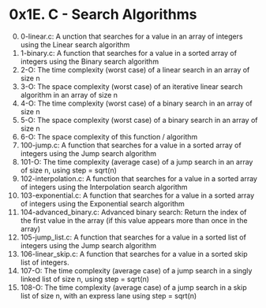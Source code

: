 # 0x1E. C - Search Algorithms

0. 0-linear.c: A unction that searches for a value in an array of integers using the Linear search algorithm
1. 1-binary.c: A function that searches for a value in a sorted array of integers using the Binary search algorithm
2. 2-O: The time complexity (worst case) of a linear search in an array of size n
3. 3-O: The space complexity (worst case) of an iterative linear search algorithm in an array of size n
4. 4-O: The time complexity (worst case) of a binary search in an array of size n
5. 5-O: The space complexity (worst case) of a binary search in an array of size n
6. 6-O: The space complexity of this function / algorithm
7. 100-jump.c: A function that searches for a value in a sorted array of integers using the Jump search algorithm
8. 101-O: The time complexity (average case) of a jump search in an array of size n, using step = sqrt(n)
9. 102-interpolation.c: A function that searches for a value in a sorted array of integers using the Interpolation search algorithm
10. 103-exponential.c: A function that searches for a value in a sorted array of integers using the Exponential search algorithm
11. 104-advanced_binary.c: Advanced binary search: Return the index of the first value in the array (if this value appears more than once in the array)
12. 105-jump_list.c: A function that searches for a value in a sorted list of integers using the Jump search algorithm
13. 106-linear_skip.c: A function that searches for a value in a sorted skip list of integers.
14. 107-O: The time complexity (average case) of a jump search in a singly linked list of size n, using step = sqrt(n)
15. 108-O: The time complexity (average case) of a jump search in a skip list of size n, with an express lane using step = sqrt(n)